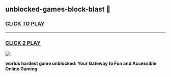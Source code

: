 
## unblocked-games-block-blast 👋
<h3>
<a href="https://premium.freeplayer.one?title=unblocked-games-block-blast&ref=14F">CLICK TO PLAY</a></h3>
<hr>

<h3>
<a href="https://premium.freeplayer.one?title=unblocked-games-block-blast&ref=14F">CLICK 2 PLAY</a>
  
</h3>

<a href="https://premium.freeplayer.one?title=unblocked-games-block-blast&ref=12F/"><img src="https://clearcache.store/games.png"></a>


**worlds hardest game unblocked: Your Gateway to Fun and Accessible Online Gaming**

